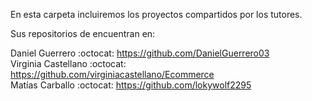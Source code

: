 En esta carpeta incluiremos los proyectos compartidos por los tutores. <br>

Sus repositorios de encuentran en: <br>

Daniel Guerrero :octocat: https://github.com/DanielGuerrero03 <br>
Virginia Castellano :octocat: https://github.com/virginiacastellano/Ecommerce <br>
Matías Carballo :octocat: https://github.com/lokywolf2295 <br>

